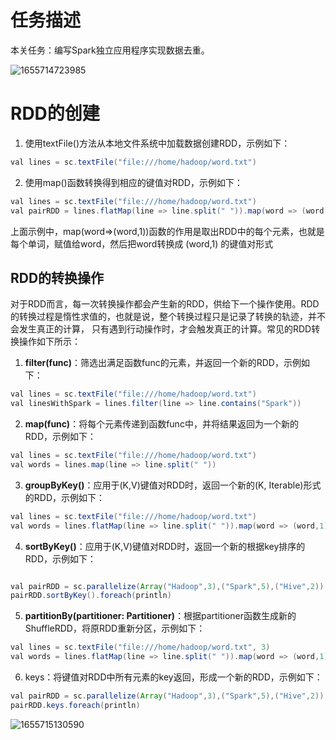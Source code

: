 # 任务描述
本关任务：编写Spark独立应用程序实现数据去重。


![1655714723985](https://user-images.githubusercontent.com/68007558/174562541-5c3835ed-7812-4450-8f55-bc639eed1303.png)


# RDD的创建
1. 使用textFile()方法从本地文件系统中加载数据创建RDD，示例如下：  
```java
val lines = sc.textFile("file:///home/hadoop/word.txt")  

```

2. 使用map()函数转换得到相应的键值对RDD，示例如下：
```java
val lines = sc.textFile("file:///home/hadoop/word.txt")  
val pairRDD = lines.flatMap(line => line.split(" ")).map(word => (word,1))  
```

上面示例中，map(word=>(word,1))函数的作用是取出RDD中的每个元素，也就是每个单词，赋值给word，然后把word转换成 (word,1) 的键值对形式

## RDD的转换操作

对于RDD而言，每一次转换操作都会产生新的RDD，供给下一个操作使用。RDD的转换过程是惰性求值的，也就是说，整个转换过程只是记录了转换的轨迹，并不会发生真正的计算，
只有遇到行动操作时，才会触发真正的计算。常见的RDD转换操作如下所示：

1. **filter(func)**：筛选出满足函数func的元素，并返回一个新的RDD，示例如下：
```java
val lines = sc.textFile("file:///home/hadoop/word.txt")  
val linesWithSpark = lines.filter(line => line.contains("Spark"))  
```
2. **map(func)**：将每个元素传递到函数func中，并将结果返回为一个新的RDD，示例如下：
```java
val lines = sc.textFile("file:///home/hadoop/word.txt")  
val words = lines.map(line => line.split(" "))  
````
3. **groupByKey()**：应用于(K,V)键值对RDD时，返回一个新的(K, Iterable)形式的RDD，示例如下：
```java
val lines = sc.textFile("file:///home/hadoop/word.txt")  
val words = lines.flatMap(line => line.split(" ")).map(word => (word,1)).groupByKey()
```
4. **sortByKey()**：应用于(K,V)键值对RDD时，返回一个新的根据key排序的RDD，示例如下：
```java

val pairRDD = sc.parallelize(Array("Hadoop",3),("Spark",5),("Hive",2))  
pairRDD.sortByKey().foreach(println)  
```
5. **partitionBy(partitioner: Partitioner)**：根据partitioner函数生成新的ShuffleRDD，将原RDD重新分区，示例如下：  
```java
val lines = sc.textFile("file:///home/hadoop/word.txt", 3)  
val words = lines.flatMap(line => line.split(" ")).map(word => (word,1)).partitionBy(new HashPartitioner(1)) 
```
6. keys：将键值对RDD中所有元素的key返回，形成一个新的RDD，示例如下：  

```java
val pairRDD = sc.parallelize(Array("Hadoop",3),("Spark",5),("Hive",2))  
pairRDD.keys.foreach(println)  
```


![1655715130590](https://user-images.githubusercontent.com/68007558/174563844-5b8ad158-7fbb-47a5-90fc-f7a9954da927.png)







